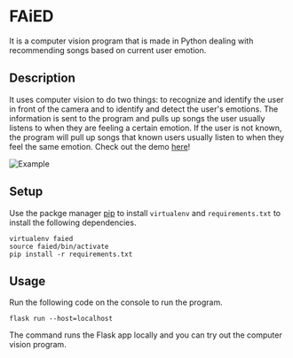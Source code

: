 # FAiED

It is a computer vision program that is made in Python dealing with recommending songs based on current user emotion.

## Description

It uses computer vision to do two things: to recognize and identify the user in front of the camera and to identify and detect the user's emotions. The information is sent to the program and pulls up songs the user usually listens to when they are feeling a certain emotion. If the user is not known, the program will pull up songs that known users usually listen to when they feel the same emotion.
Check out the demo [here](https://youtu.be/q1TP3IaOYyg)!

![Example](https://user-images.githubusercontent.com/45746064/111519609-a7988200-872d-11eb-957e-88ec18adb931.png)

## Setup

Use the packge manager [pip](https://pip.pypa.io/en/stable/) to install `virtualenv` and `requirements.txt` to install the following dependencies.

```pip install virtualenv
virtualenv faied
source faied/bin/activate
pip install -r requirements.txt
```

## Usage

Run the following code on the console to run the program.

`flask run --host=localhost`

The command runs the Flask app locally and you can try out the computer vision program.
